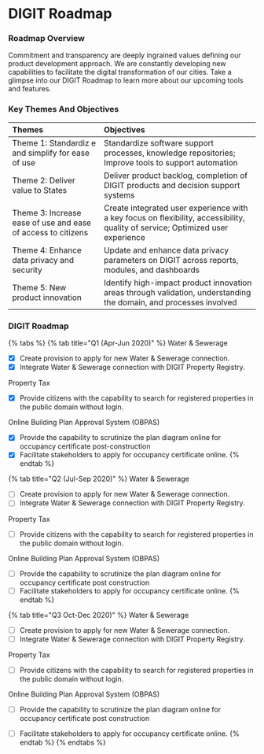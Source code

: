 # DIGIT Roadmap

### Roadmap Overview

Commitment and transparency are deeply ingrained values defining our product development approach. We are constantly developing new capabilities to facilitate the digital transformation of our cities. Take a glimpse into our DIGIT Roadmap to learn more about our upcoming tools and features.

### Key Themes And Objectives

| Themes | Objectives |
| :--- | :--- |
| Theme 1: Standardiz e and simplify for ease of use | Standardize software support processes, knowledge repositories; Improve tools to support automation |
| Theme 2: Deliver value to States | Deliver product backlog, completion of DIGIT products and decision support systems |
| Theme 3: Increase ease of use and ease of access to citizens | Create integrated user experience with a key focus on flexibility, accessibility, quality of service; Optimized user experience |
| Theme 4: Enhance data privacy and security | Update and enhance data privacy parameters on DIGIT across reports, modules, and dashboards |
| Theme 5: New product innovation | Identify high-impact product innovation areas through validation, understanding the domain, and processes involved |

### DIGIT Roadmap

{% tabs %}
{% tab title="Q1 \(Apr-Jun 2020\)" %}
Water & Sewerage 

* [x] Create provision to apply for new Water & Sewerage connection.
* [x] Integrate Water & Sewerage connection with DIGIT Property Registry.

Property Tax 

* [x] Provide citizens with the capability to search for registered properties in the public domain without login.

Online Building Plan Approval System \(OBPAS\)

* [x] Provide the capability to scrutinize the plan diagram online for occupancy certificate post-construction
* [x] Facilitate stakeholders to apply for occupancy certificate online.
{% endtab %}

{% tab title="Q2 \(Jul-Sep 2020\)" %}
Water & Sewerage 

* [ ] Create provision to apply for new Water & Sewerage connection.
* [ ] Integrate Water & Sewerage connection with DIGIT Property Registry.

Property Tax 

* [ ] Provide citizens with the capability to search for registered properties in the public domain without login.

Online Building Plan Approval System \(OBPAS\)

* [ ] Provide the capability to scrutinize the plan diagram online for occupancy certificate post construction
* [ ] Facilitate stakeholders to apply for occupancy certificate online.
{% endtab %}

{% tab title="Q3 Oct-Dec 2020\)" %}
Water & Sewerage 

* [ ] Create provision to apply for new Water & Sewerage connection.
* [ ] Integrate Water & Sewerage connection with DIGIT Property Registry.

Property Tax 

* [ ] Provide citizens with the capability to search for registered properties in the public domain without login.

Online Building Plan Approval System \(OBPAS\)

* [ ] Provide the capability to scrutinize the plan diagram online for occupancy certificate post construction
* [ ] Facilitate stakeholders to apply for occupancy certificate online.
{% endtab %}
{% endtabs %}





